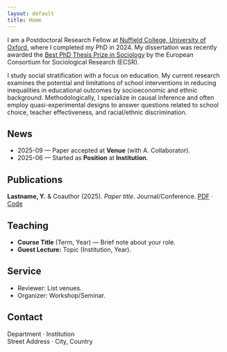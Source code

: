 ```yaml
---
layout: default
title: Home
---
```


<!-- Email: <your.email@uni.edu> · [Google Scholar](https://scholar.google.com/) · [ORCID](https://orcid.org/) · [GitHub](https://github.com/your-username) -->

I am a Postdoctoral Research Fellow at [Nuffield College, University of Oxford](https://www.nuffield.ox.ac.uk), where I completed my PhD in 2024. My dissertation was recently awarded the [Best PhD Thesis Prize in Sociology](https://ecsrnet.eu/ecsr-prize-for-best-phd-thesis/) by the European Consortium for Sociological Research (ECSR).  

I study social stratification with a focus on education. My current research examines the potential and limitations of school interventions in reducing inequalities in educational outcomes by socioeconomic and ethnic background. Methodologically, I specialize in causal inference and often employ quasi-experimental designs to answer questions related to school choice, teacher effectiveness, and racial/ethnic discrimination.  

## News
- 2025-09 — Paper accepted at **Venue** (with A. Collaborator).
- 2025-06 — Started as **Position** at **Institution**.

## Publications
**Lastname, Y.** & Coauthor (2025). *Paper title*. Journal/Conference. [PDF](/assets/papers/your-paper.pdf) · [Code](https://github.com/your-username/your-repo)

## Teaching
- **Course Title** (Term, Year) — Brief note about your role.
- **Guest Lecture:** Topic (Institution, Year).

## Service
- Reviewer: List venues.
- Organizer: Workshop/Seminar.

## Contact
Department · Institution  
Street Address · City, Country
